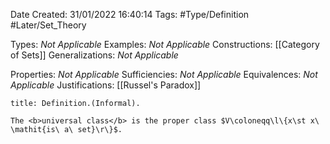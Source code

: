 <div class="topSpace"></div>

Date Created: 31/01/2022 16:40:14
Tags: #Type/Definition #Later/Set_Theory

Types: <i>Not Applicable</i>
Examples: <i>Not Applicable</i>
Constructions: [[Category of Sets]]
Generalizations: <i>Not Applicable</i>

Properties: <i>Not Applicable</i>
Sufficiencies: <i>Not Applicable</i>
Equivalences: <i>Not Applicable</i>
Justifications: [[Russel's Paradox]]

``` ad-Definition
title: Definition.(Informal).

The <b>universal class</b> is the proper class $V\coloneqq\l\{x\st x\ \mathit{is\ a\ set}\r\}$.

```
